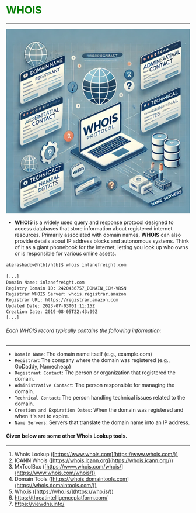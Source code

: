 #  <h1 style="color: green;">WHOIS</h1>
--------------------------------

![Web Reconnaissance](https://raw.githubusercontent.com/sbourziq1337/Web-Reconnaissance/refs/heads/main/image_whois.webp)


* **WHOIS** is a widely used query and response protocol designed to access databases that store information about registered internet resources. Primarily associated with domain names, **WHOIS** can also provide details about IP address blocks and autonomous systems. Think of it as a giant phonebook for the internet, letting you look up who owns or is responsible for various online assets.

```shell-session
akerashadow@htb[/htb]$ whois inlanefreight.com

[...]
Domain Name: inlanefreight.com
Registry Domain ID: 2420436757_DOMAIN_COM-VRSN
Registrar WHOIS Server: whois.registrar.amazon
Registrar URL: https://registrar.amazon.com
Updated Date: 2023-07-03T01:11:15Z
Creation Date: 2019-08-05T22:43:09Z
[...]
```

###### Each WHOIS record typically contains the following information:
--------------------------------------------------------

- `Domain Name`: The domain name itself (e.g., example.com)
- `Registrar`: The company where the domain was registered (e.g., GoDaddy, Namecheap)
- `Registrant Contact`: The person or organization that registered the domain.
- `Administrative Contact`: The person responsible for managing the domain.
- `Technical Contact`: The person handling technical issues related to the domain.
- `Creation and Expiration Dates`: When the domain was registered and when it's set to expire.
- `Name Servers`: Servers that translate the domain name into an IP address.

#### Given below are some other Whois Lookup tools.
--------------------------------------------------

1. Whois Lookup ([https://www.whois.com](https://www.whois.com/))
2. ICANN Whois ([https://whois.icann.org](https://whois.icann.org/))
3. MxToolBox ([https://www.whois.com/whois/](https://www.whois.com/whois/))
4. Domain Tools ([https://whois.domaintools.com](https://whois.domaintools.com/))
5. Who.is ([https://who.is/](https://who.is/))
6. https://threatintelligenceplatform.com/
7. https://viewdns.info/

